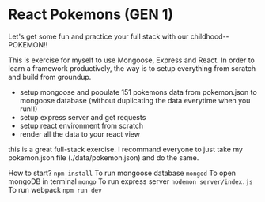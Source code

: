 # React Pokemons (GEN 1)

Let's get some fun and practice your full stack with our childhood--POKEMON!!

This is exercise for myself to use Mongoose, Express and React. In order to learn a framework productively, the way is to setup everything from scratch and build from groundup.
- setup mongoose and populate 151 pokemons data from pokemon.json to mongoose database (without duplicating the data everytime when you run!!)
- setup express server and get requests
- setup react environment from scratch
- render all the data to your react view

this is a great full-stack exercise. I recommand everyone to just take my pokemon.json file (./data/pokemon.json) and do the same.

How to start?
`npm install`
To run mongoose database
`mongod`
To open mongoDB in terminal
`mongo`
To run express server
`nodemon server/index.js`
To run webpack
`npm run dev`